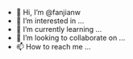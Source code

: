 - 👋 Hi, I’m @fanjianw
- 👀 I’m interested in ...
- 🌱 I’m currently learning ...
- 💞️ I’m looking to collaborate on ...
- 📫 How to reach me ...

<!---
fanjianw/fanjianw is a ✨ special ✨ repository because its `README.md` (this file) appears on your GitHub profile.
You can click the Preview link to take a look at your changes.
--->
